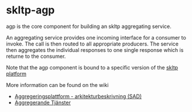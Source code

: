 skltp-agp
=========

agp is the core component for building an skltp aggregating service.

An aggregating service provides one incoming interface for a consumer to invoke. The call is then routed to all appropriate producers. The service then aggregates the individual responses to one single response which is returne to the consumer.

Note that the agp component is bound to a specific version of the [skltp platform](https://skl-tp.atlassian.net/wiki/display/SKLTP/Release+information)

More information can be found on the wiki 
* [Aggregeringsplattform - arkitekturbeskrivning (SAD)](https://skl-tp.atlassian.net/wiki/pages/viewpage.action?pageId=1081368) 
* [Aggregerande Tjänster](https://skl-tp.atlassian.net/wiki/pages/viewpage.action?pageId=6160395)
